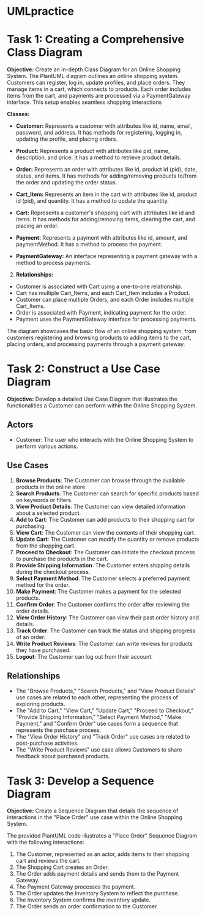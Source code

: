 # UMLpractice

# Task 1: Creating a Comprehensive Class Diagram
**Objective:** Create an in-depth Class Diagram for an Online Shopping System. 
The PlantUML diagram outlines an online shopping system. Customers can register, log in, update profiles, and place orders. They manage items in a cart, which connects to products. Each order includes items from the cart, and payments are processed via a PaymentGateway interface. This setup enables seamless shopping interactions

**Classes:**

- **Customer:** Represents a customer with attributes like id, name, email, password, and address. It has methods for registering, logging in, updating the profile, and placing orders.

- **Product:** Represents a product with attributes like pid, name, description, and price. It has a method to retrieve product details.

- **Order:** Represents an order with attributes like id, product id (pid), date, status, and items. It has methods for adding/removing products to/from the order and updating the order status.

- **Cart_Item:** Represents an item in the cart with attributes like id, product id (pid), and quantity. It has a method to update the quantity.

- **Cart:** Represents a customer's shopping cart with attributes like id and items. It has methods for adding/removing items, clearing the cart, and placing an order.

- **Payment:** Represents a payment with attributes like id, amount, and paymentMethod. It has a method to process the payment.

- **PaymentGateway:** An interface representing a payment gateway with a method to process payments.

2. **Relationships:**

- Customer is associated with Cart using a one-to-one relationship.
- Cart has multiple Cart_Items, and each Cart_Item includes a Product.
- Customer can place multiple Orders, and each Order includes multiple Cart_Items.
- Order is associated with Payment, indicating payment for the order.
- Payment uses the PaymentGateway interface for processing payments.

The diagram showcases the basic flow of an online shopping system, from customers registering and browsing products to adding items to the cart, placing orders, and processing payments through a payment gateway.

# Task 2: Construct a Use Case Diagram 

**Objective:** Develop a detailed Use Case Diagram that illustrates the functionalities a Customer can perform within the Online Shopping System. 

## Actors

- Customer: The user who interacts with the Online Shopping System to perform various actions.

## Use Cases

1. **Browse Products**: The Customer can browse through the available products in the online store.
2. **Search Products**: The Customer can search for specific products based on keywords or filters.
3. **View Product Details**: The Customer can view detailed information about a selected product.
4. **Add to Cart**: The Customer can add products to their shopping cart for purchasing.
5. **View Cart**: The Customer can view the contents of their shopping cart.
6. **Update Cart**: The Customer can modify the quantity or remove products from the shopping cart.
7. **Proceed to Checkout**: The Customer can initiate the checkout process to purchase the products in the cart.
8. **Provide Shipping Information**: The Customer enters shipping details during the checkout process.
9. **Select Payment Method**: The Customer selects a preferred payment method for the order.
10. **Make Payment**: The Customer makes a payment for the selected products.
11. **Confirm Order**: The Customer confirms the order after reviewing the order details.
12. **View Order History**: The Customer can view their past order history and details.
13. **Track Order**: The Customer can track the status and shipping progress of an order.
14. **Write Product Reviews**: The Customer can write reviews for products they have purchased.
15. **Logout**: The Customer can log out from their account.

## Relationships

- The "Browse Products," "Search Products," and "View Product Details" use cases are related to each other, representing the process of exploring products.
- The "Add to Cart," "View Cart," "Update Cart," "Proceed to Checkout," "Provide Shipping Information," "Select Payment Method," "Make Payment," and "Confirm Order" use cases form a sequence that represents the purchase process.
- The "View Order History" and "Track Order" use cases are related to post-purchase activities.
- The "Write Product Reviews" use case allows Customers to share feedback about purchased products.

# Task 3: Develop a Sequence Diagram 
**Objective:** Create a Sequence Diagram that details the sequence of interactions in the "Place Order" use case within the Online Shopping System. 

The provided PlantUML code illustrates a "Place Order" Sequence Diagram with the following interactions:

1. The Customer, represented as an actor, adds items to their shopping cart and reviews the cart.
2. The Shopping Cart creates an Order.
3. The Order adds payment details and sends them to the Payment Gateway.
4. The Payment Gateway processes the payment.
5. The Order updates the Inventory System to reflect the purchase.
6. The Inventory System confirms the inventory update.
7. The Order sends an order confirmation to the Customer.

   
